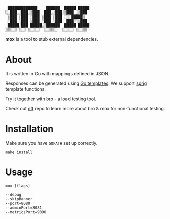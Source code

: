 ```
 █████████████    ██████  █████ █████
░░███░░███░░███  ███░░███░░███ ░░███ 
 ░███ ░███ ░███ ░███ ░███ ░░░█████░  
 ░███ ░███ ░███ ░███ ░███  ███░░░███ 
 █████░███ █████░░██████  █████ █████
░░░░░ ░░░ ░░░░░  ░░░░░░  ░░░░░ ░░░░░ 
```

**mox** is a tool to stub external dependencies.

# About

It is written in Go with mappings defined in JSON.

Responses can be generated using [Go templates](https://pkg.go.dev/text/template). We support [sprig](https://masterminds.github.io/sprig/) template functions. 

Try it together with [bro](https://github.com/lameaux/bro) - a load testing tool.

Check out [nft](https://github.com/lameaux/nft) repo to learn more about bro & mox for non-functional testing.

# Installation

Make sure you have `GOPATH` set up correctly.

```shell
make install
```

# Usage

```shell
mox [flags]

--debug
--skipBanner
--port=8080
--adminPort=8081
--metricsPort=9090
```

